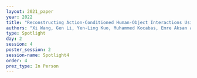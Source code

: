 ```yaml
---
layout: 2021_paper
year: 2022
title: "Reconstructing Action-Conditioned Human-Object Interactions Using Commonsense Knowledge Priors"
authors: "Xi Wang, Gen Li, Yen-Ling Kuo, Muhammed Kocabas, Emre Aksan and Otmar Hilliges"
type: Spotlight
day: 2
session: 4
poster_session: 2
session-name: Spotlight4
order: 4
prez_type: In Person
---
```


